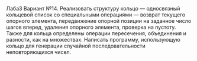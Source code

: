 Лаба3
Вариант №14. Реализовать структуру кольцо — односвязный кольцевой список со специальными	операциями —
	возврат текущего опорного элемента,
	передвижение опорной позиции на заданное число шагов вперед,
	удаления опорного элемента,
	проверка на пустоту. Также для кольца определены операции
	пересечения,
	объединения и
	разности, как на множествах. Написать программу, использующую кольцо для генерации случайной последовательности
	неповторяющихся чисел.

